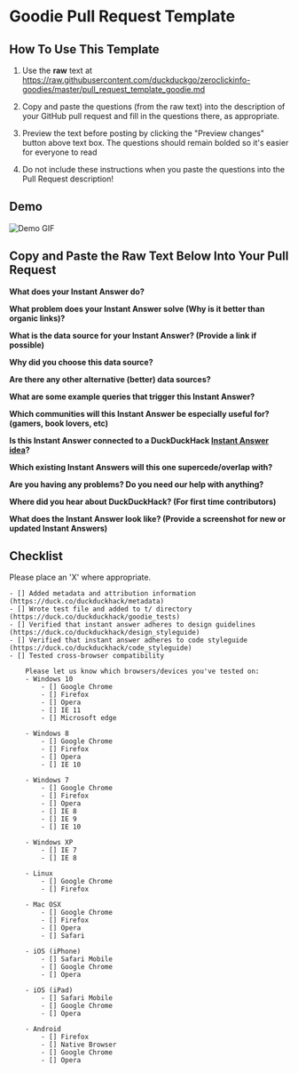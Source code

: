 # Goodie Pull Request Template

## How To Use This Template

1) Use the **raw** text at https://raw.githubusercontent.com/duckduckgo/zeroclickinfo-goodies/master/pull_request_template_goodie.md

2) Copy and paste the questions (from the raw text) into the description of your GitHub pull request and fill in the questions there, as appropriate.

3) Preview the text before posting by clicking the "Preview changes" button above text box. The questions should remain bolded so it's easier for everyone to read

4) Do not include these instructions when you paste the questions into the Pull Request description!

## Demo

![Demo GIF](http://cl.ly/image/1O0n39092K3q/download/Screen%20Recording%202015-08-29%20at%2009.31%20AM.gif)

## Copy and Paste the Raw Text Below Into Your Pull Request

**What does your Instant Answer do?**


**What problem does your Instant Answer solve (Why is it better than organic links)?**


**What is the data source for your Instant Answer? (Provide a link if possible)**


**Why did you choose this data source?**


**Are there any other alternative (better) data sources?**


**What are some example queries that trigger this Instant Answer?**


**Which communities will this Instant Answer be especially useful for? (gamers, book lovers, etc)**


**Is this Instant Answer connected to a DuckDuckHack [Instant Answer idea](https://duck.co/ideas)?**


**Which existing Instant Answers will this one supercede/overlap with?**


**Are you having any problems? Do you need our help with anything?**


**Where did you hear about DuckDuckHack? (For first time contributors)**


**What does the Instant Answer look like? (Provide a screenshot for new or updated Instant Answers)**


## Checklist
Please place an 'X' where appropriate.

```
- [] Added metadata and attribution information (https://duck.co/duckduckhack/metadata)
- [] Wrote test file and added to t/ directory (https://duck.co/duckduckhack/goodie_tests)
- [] Verified that instant answer adheres to design guidelines (https://duck.co/duckduckhack/design_styleguide)
- [] Verified that instant answer adheres to code styleguide (https://duck.co/duckduckhack/code_styleguide)
- [] Tested cross-browser compatibility

    Please let us know which browsers/devices you've tested on:
    - Windows 10
        - [] Google Chrome
        - [] Firefox
        - [] Opera
        - [] IE 11
        - [] Microsoft edge
        
    - Windows 8
        - [] Google Chrome
        - [] Firefox
        - [] Opera
        - [] IE 10

    - Windows 7
        - [] Google Chrome
        - [] Firefox
        - [] Opera
        - [] IE 8
        - [] IE 9
        - [] IE 10

    - Windows XP
        - [] IE 7
        - [] IE 8

    - Linux
        - [] Google Chrome
        - [] Firefox
        
    - Mac OSX
        - [] Google Chrome
        - [] Firefox
        - [] Opera
        - [] Safari

    - iOS (iPhone)
        - [] Safari Mobile
        - [] Google Chrome
        - [] Opera

    - iOS (iPad)
        - [] Safari Mobile
        - [] Google Chrome
        - [] Opera

    - Android
        - [] Firefox
        - [] Native Browser
        - [] Google Chrome
        - [] Opera

```
